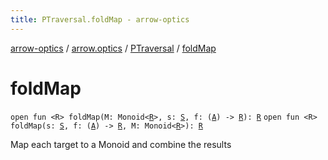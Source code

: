 ```yaml
---
title: PTraversal.foldMap - arrow-optics
---
```


[arrow-optics](../../index.html) / [arrow.optics](../index.html) / [PTraversal](index.html) / [foldMap](./fold-map.html)

# foldMap

`open fun <R> foldMap(M: Monoid<`[`R`](fold-map.html#R)`>, s: `[`S`](index.html#S)`, f: (`[`A`](index.html#A)`) -> `[`R`](fold-map.html#R)`): `[`R`](fold-map.html#R)
`open fun <R> foldMap(s: `[`S`](index.html#S)`, f: (`[`A`](index.html#A)`) -> `[`R`](fold-map.html#R)`, M: Monoid<`[`R`](fold-map.html#R)`>): `[`R`](fold-map.html#R)

Map each target to a Monoid and combine the results

